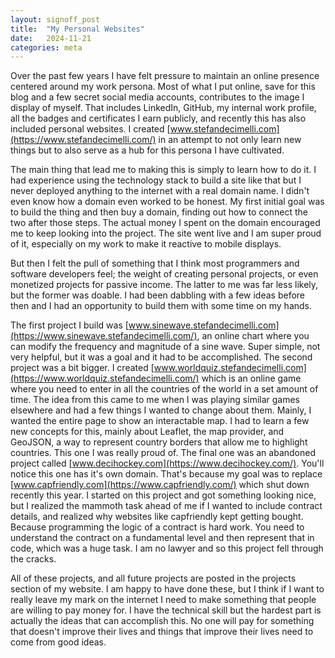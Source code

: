 ```yaml
---
layout: signoff_post
title:  "My Personal Websites"
date:   2024-11-21
categories: meta
---
```


Over the past few years I have felt pressure to maintain an online presence centered around my work persona. Most of what I put online, save for this blog and a few secret social media accounts, contributes to the image I display of myself. That includes LinkedIn, GitHub, my internal work profile, all the badges and certificates I earn publicly, and recently this has also included personal websites. I created [www.stefandecimelli.com](https://www.stefandecimelli.com/) in an attempt to not only learn new things but to also serve as a hub for this persona I have cultivated.

The main thing that lead me to making this is simply to learn how to do it. I had experience using the technology stack to build a site like that but I never deployed anything to the internet with a real domain name. I didn't even know how a domain even worked to be honest. My first initial goal was to build the thing and then buy a domain, finding out how to connect the two after those steps. The actual money I spent on the domain encouraged me to keep looking into the project. The site went live and I am super proud of it, especially on my work to make it reactive to mobile displays.

But then I felt the pull of something that I think most programmers and software developers feel; the weight of creating personal projects, or even monetized projects for passive income. The latter to me was far less likely, but the former was doable. I had been dabbling with a few ideas before then and I had an opportunity to build them with some time on my hands.

The first project I build was [www.sinewave.stefandecimelli.com](https://www.sinewave.stefandecimelli.com/), an online chart where you can modify the frequency and magnitude of a sine wave. Super simple, not very helpful, but it was a goal and it had to be accomplished. 
	The second project was a bit bigger. I created [www.worldquiz.stefandecimelli.com](https://www.worldquiz.stefandecimelli.com/) which is an online game where you need to enter in all the countries of the world in a set amount of time. The idea from this came to me when I was playing similar games elsewhere and had a few things I wanted to change about them. Mainly, I wanted the entire page to show an interactable map. I had to learn a few new concepts for this, mainly about Leaflet, the map provider, and GeoJSON, a way to represent country borders that allow me to highlight countries. This one I was really proud of.
	The final one was an abandoned project called [www.decihockey.com](https://www.decihockey.com/). You'll notice this one has it's own domain. That's because my goal was to replace [www.capfriendly.com](https://www.capfriendly.com/) which shut down recently this year. I started on this project and got something looking nice, but I realized the mammoth task ahead of me if I wanted to include contract details, and realized why websites like capfriendly kept getting bought. Because programming the logic of a contract is hard work. You need to understand the contract on a fundamental level and then represent that in code, which was a huge task. I am no lawyer and so this project fell through the cracks.

All of these projects, and all future projects are posted in the projects section of my website. I am happy to have done these, but I think if I want to really leave my mark on the internet I need to make something that people are willing to pay money for. I have the technical skill but the hardest part is actually the ideas that can accomplish this. No one will pay for something that doesn't improve their lives and things that improve their lives need to come from good ideas. 